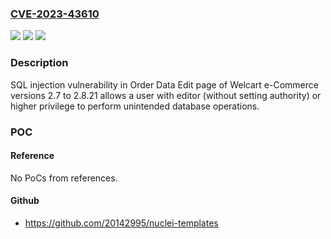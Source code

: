 ### [CVE-2023-43610](https://cve.mitre.org/cgi-bin/cvename.cgi?name=CVE-2023-43610)
![](https://img.shields.io/static/v1?label=Product&message=Welcart%20e-Commerce&color=blue)
![](https://img.shields.io/static/v1?label=Version&message=%3D%20versions%202.7%20to%202.8.21%20&color=brighgreen)
![](https://img.shields.io/static/v1?label=Vulnerability&message=SQL%20Injection&color=brighgreen)

### Description

SQL injection vulnerability in Order Data Edit page of Welcart e-Commerce versions 2.7 to 2.8.21 allows a user with editor (without setting authority) or higher privilege to perform unintended database operations.

### POC

#### Reference
No PoCs from references.

#### Github
- https://github.com/20142995/nuclei-templates

